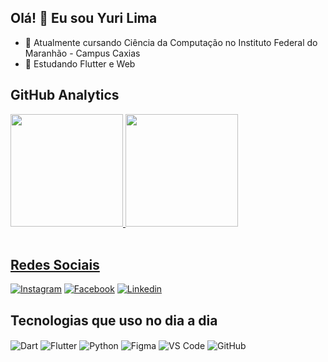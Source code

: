 ## Olá! 👋 Eu sou Yuri Lima

- 🔭 Atualmente cursando Ciência da Computação no Instituto Federal do Maranhão - Campus Caxias
- 🌱 Estudando Flutter e Web

## GitHub Analytics
<div>
  <a href="https://github.com/yurilima7">
  <img height="180em" src = "https://github-readme-stats-sigma-five.vercel.app/api?username=yurilima7&show_icons=true&count_private=true&theme=tokyonight">
  <img height="180em" src="https://github-readme-stats-sigma-five.vercel.app/api/top-langs/?username=yurilima7&layout=compact&langs_count=5&theme=tokyonight"/>
</div><br/>

## Redes Sociais
[![Instagram](https://img.shields.io/badge/Instagram-E4405F?style=for-the-badge&logo=instagram&logoColor=white)](https://www.instagram.com/yurilima.7/)
[![Facebook](https://img.shields.io/badge/Facebook-1877F2?style=for-the-badge&logo=facebook&logoColor=white)](https://www.facebook.com/yuri.silva.lima7)
[![Linkedin](https://img.shields.io/badge/LinkedIn-0077B5?style=for-the-badge&logo=linkedin&logoColor=white)](https://www.linkedin.com/in/yuri-lima7)

## Tecnologias que uso no dia a dia
<div style = "display: inline_block">
    <img align = "center" alt = "Dart" src = "https://img.shields.io/badge/Dart-0175C2?style=for-the-badge&logo=dart&logoColor=white" />
    <img align = "center" alt = "Flutter" src = "https://img.shields.io/badge/Flutter-02569B?style=for-the-badge&logo=flutter&logoColor=white" />
    <img align = "center" alt = "Python" src = "https://img.shields.io/badge/Python-14354C?style=for-the-badge&logo=python&logoColor=white" />
    <img align = "center" alt = "Figma" src = "https://img.shields.io/badge/Figma-F24E1E?style=for-the-badge&logo=figma&logoColor=whi" />
    <img align = "center" alt = "VS Code" src = "https://img.shields.io/badge/Visual_Studio_Code-0078D4?style=for-the-badge&logo=visual%20studio%20code&logoColor=white" />
    <img align = "center" alt = "GitHub" src = "https://img.shields.io/badge/GitHub-100000?style=for-the-badge&logo=github&logoColor=white" />
</div><br/>

